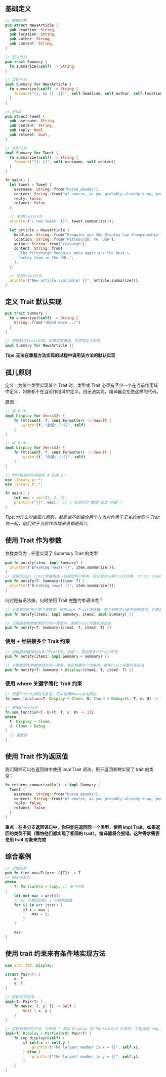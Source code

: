 ## 基础定义

```rust
// 数据结构
pub struct NewsArticle {
  pub headline: String,
  pub location: String,
  pub author: String,
  pub content: String,
}

// 定义行为
pub trait Summary {
  fn summarize(&self) -> String;
}

// 实现行为
impl Summary for NewsArticle {
  fn summarize(&self) -> String {
    format!("{}, by {} ({})", self.headline, self.author, self.location)
  }
}

// 结构2
pub struct Tweet {
  pub username: String,
  pub content: String,
  pub reply: bool,
  pub retweet: bool,
}

// 实现行为
impl Summary for Tweet {
  fn summarize(&self) -> String {
    format!("{}: {}", self.username, self.content)
  }
}

fn main() {
  let tweet = Tweet {
    username: String::from("horse_ebooks"),
    content: String::from("of course, as you probably already know, people"),
    reply: false,
    retweet: false,
  };

  // 使用Trait行为
  println!("1 new tweet: {}", tweet.summarize());

  let article = NewsArticle {
    headline: String::from("Penguins win the Stanley Cup Championship!"),
    location: String::from("Pittsburgh, PA, USA"),
    author: String::from("Iceburgh"),
    content: String::from(
      "The Pittsburgh Penguins once again are the best \
      hockey team in the NHL.",
    ),
  };

  // 使用Trait行为
  println!("New article available! {}", article.summarize());
}
```

## 定义 Trait 默认实现

```rust
pub trait Summary {
  fn summarize(&self) -> String {
    String::from("(Read more...)")
  }
}

// 使用默认Trait实现，如果需要覆盖，则正常定义即可
impl Summary for NewsArticle {}
```

**Tips:无法在重载方法实现的过程中调用该方法的默认实现**

## 孤儿原则

定义：为某个类型实现某个 Trait 时，类型或 Trait 必须有至少一个在当前作用域中定义，如果都不在当前作用域中定义，则无法实现，编译器会拒绝这样的代码。

原因：

```rust
// 库 A 中：
impl Display for Vec<i32> {
    fn fmt(&self, f: &mut Formatter) -> Result {
        write!(f, "数组: {:?}", self)
    }
}

// 库 B 中：
impl Display for Vec<i32> {
    fn fmt(&self, f: &mut Formatter) -> Result {
        write!(f, "向量: {:?}", self)
    }
}

// 你的程序同时使用库 A 和库 B：
use library_a::*;
use library_b::*;

fn main() {
    let vec = vec![1, 2, 3];
    println!("{}", vec);  // 🤔 应该打印"数组"还是"向量"？
}
```

_Tips:为什么叫做孤儿原则，就是说不能撮合两个与当前作用于无关的类型与 Trait 在一起，他们对于当前作用域来说都是孤儿_

## 使用 Trait 作为参数

参数类型为：任意实现了 Summary Trait 的类型

```rust
pub fn notify(item: impl Summary) {
  println!("Breaking news! {}", item.summarize());
}
// 这里的impl Trait常被用在一些较短的示例中，但它其实只是trait约束 （trait bound）的一种语法糖。它的完整形式如下所示
pub fn notify<T: Summary>(item: T) {
  println!("Breaking news! {}", item.summarize());
}
```

何时是有语法糖，何时使用 Trait 完整约束语法呢？

```rust
// 当需要同时传入多个参数时，使用impl Trait语法糖，两个参数可以是不同的类型，只要是实现了Summary Trait 即可
pub fn notify(item1: impl Summary, item2: impl Summary) {}

// 当需要限制参数类型为同一类型时，使用Trait完整约束语法
pub fn notify<T: Summary>(item1: T, item2: T) {}
```

### 使用 + 号拼接多个 Trait 约束

```rust
// 当需要参数限制为多个Trait时，使用 + 号拼接多个Trait即可
pub fn notify(item1: impl Summary + Summary) {}

// 当需要限制参数类型为同一类型，并且需要多个约束时，使用Trait完整约束语法
pub fn notify<T: Summary + Display>(item1: T, item2: T) {}
```

### 使用 where 关键字简化 Trait 约束

```rust
// 泛型Trait约束较为复杂，可以使用Where从句简化
fn some_function<T: Display + Clone, U: Clone + Debug>(t: T, u: U) -> i32 {}

// 使用where从句
fn som_function<T, U>(t: T, u: U) -> i32
where
  T: Display + Clone,
  U: Clone + Debug
{
  // 函数体
}
```

## 使用 Trait 作为返回值

我们同样可以在返回值中使用 impl Trait 语法，用于返回某种实现了 trait 的类型：

```rust
fn returns_summarizable() -> impl Summary {
  Tweet {
    username: String::from("horse_ebooks"),
    content: String::from("of course, as you probably already know, people"),
    reply: false,
    retweet: false,
  }
}
```

**重点：在多分支返回语句中，你只能在返回同一个类型，使用 impl Trait，如果返回的类型不同（哪怕他们都实现了相同的 trait），编译器将会报错。这种需求需要使用 trait 对象来完成**

## 综合案例

```rust
// 泛型约束
pub fn find_max<T>(arr: &[T]) -> T
// Where从句
where
    T: PartialOrd + Copy, // 多个约束
{
    let mut max = arr[0];
    // &i 为模式匹配，i 为解构赋值
    for &i in arr.iter() {
        if i > max {
            max = i;
        }
    }

    max
}
```

## 使用 trait 约束来有条件地实现方法

```rust
use std::fmt::Display;

struct Pair<T> {
    x: T,
    y: T,
}

// 实现泛型方法
impl<T> Pair<T> {
    fn new(x: T, y: T) -> Self {
        Self { x, y }
    }
}

// 实现有条件的方法，只有当 T 满足 Display 和 PartialOrd 约束时，才能调用 cmp_display 方法
impl<T: Display + PartialOrd> Pair<T> {
    fn cmp_display(&self) {
        if self.x >= self.y {
            println!("The largest member is x = {}", self.x);
        } else {
            println!("The largest member is y = {}", self.y);
        }
    }
}
```
